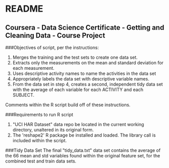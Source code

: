 # README
## Coursera - Data Science Certificate - Getting and Cleaning Data - Course Project

###Objectives of script, per the instructions:
1. Merges the training and the test sets to create one data set.
2. Extracts only the measurements on the mean and standard deviation for each measurement. 
3. Uses descriptive activity names to name the activities in the data set
4. Appropriately labels the data set with descriptive variable names. 
5. From the data set in step 4, creates a second, independent tidy data set with the average of each variable for each ACTIVITY and each SUBJECT.

Comments within the R script build off of these instructions.

###Requirements to run R script
1. "UCI HAR Dataset" data repo be located in the current working directory, unaltered in its original form.
2. The 'reshape2' R package be installed and loaded. The library call is included within the script.

###Tidy Data Set
The final "tidy_data.txt" data set contains the average of the 66 mean and std variables found within the original feature set, for the combined test and train data sets.
